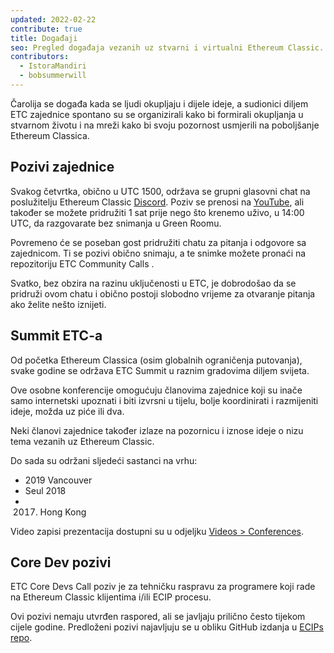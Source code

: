 ```yaml
---
updated: 2022-02-22
contribute: true
title: Događaji
seo: Pregled događaja vezanih uz stvarni i virtualni Ethereum Classic. ETC Summit i tjedni Community Call dobrodošli su svima!
contributors:
  - IstoraMandiri
  - bobsummerwill
---
```


Čarolija se događa kada se ljudi okupljaju i dijele ideje, a sudionici diljem ETC zajednice spontano su se organizirali kako bi formirali okupljanja u stvarnom životu i na mreži kako bi svoju pozornost usmjerili na poboljšanje Ethereum Classica.

## Pozivi zajednice

Svakog četvrtka, obično u UTC 1500, održava se grupni glasovni chat na poslužitelju Ethereum Classic [Discord](https://ethereumclassic.org/discord). Poziv se prenosi na [YouTube](https://www.youtube.com/channel/UCp07VPnC1ejyAp5gMvvA4dw/videos), ali također se možete pridružiti 1 sat prije nego što krenemo uživo, u 14:00 UTC, da razgovarate bez snimanja u Green Roomu.

Povremeno će se poseban gost pridružiti chatu za pitanja i odgovore sa zajednicom. Ti se pozivi obično snimaju, a te snimke možete pronaći na repozitoriju ETC Community Calls [](https://github.com/ethereumclassic/community-calls).

Svatko, bez obzira na razinu uključenosti u ETC, je dobrodošao da se pridruži ovom chatu i obično postoji slobodno vrijeme za otvaranje pitanja ako želite nešto iznijeti.

## Summit ETC-a

Od početka Ethereum Classica (osim globalnih ograničenja putovanja), svake godine se održava ETC Summit u raznim gradovima diljem svijeta.

Ove osobne konferencije omogućuju članovima zajednice koji su inače samo internetski upoznati i biti izvrsni u tijelu, bolje koordinirati i razmijeniti ideje, možda uz piće ili dva.

Neki članovi zajednice također izlaze na pozornicu i iznose ideje o nizu tema vezanih uz Ethereum Classic.

Do sada su održani sljedeći sastanci na vrhu:

- 2019 Vancouver
- Seul 2018
- 2017. Hong Kong

Video zapisi prezentacija dostupni su u odjeljku [Videos > Conferences](/videos/conferences).

## Core Dev pozivi

ETC Core Devs Call poziv je za tehničku raspravu za programere koji rade na Ethereum Classic klijentima i/ili ECIP procesu.

Ovi pozivi nemaju utvrđen raspored, ali se javljaju prilično često tijekom cijele godine. Predloženi pozivi najavljuju se u obliku GitHub izdanja u [ECIPs repo](https://github.com/ethereumclassic/ECIPs/issues?q=is%3Aissue+Devs+Call).
